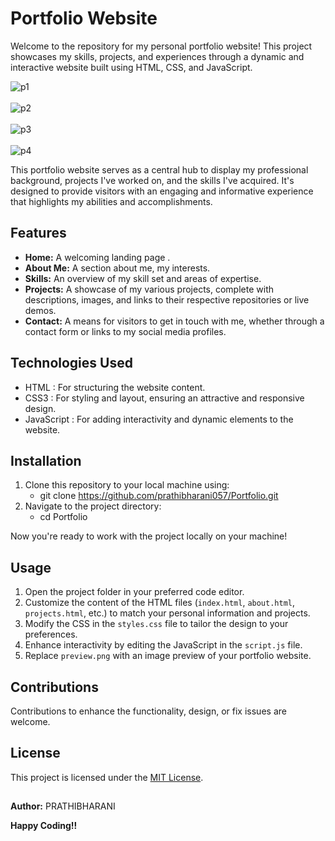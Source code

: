 
# Portfolio Website 

Welcome to the repository for my personal portfolio website! This project showcases my skills, projects, and experiences through a dynamic and interactive website built using HTML, CSS, and JavaScript.

![p1](https://github.com/prathibharani057/Portfolio/assets/118717617/0470545e-29e8-4f0e-a881-6b707bad39b1)<br><br>
![p2](https://github.com/prathibharani057/Portfolio/assets/118717617/20bab523-4516-40cc-8db6-311463293555)<br><br>
![p3](https://github.com/prathibharani057/Portfolio/assets/118717617/51920c7a-e5fb-4673-9626-dd2ab4b0e1cb)<br><br>
![p4](https://github.com/prathibharani057/Portfolio/assets/118717617/f638307d-2a2c-4de6-82b4-610bd73cae39)




This portfolio website serves as a central hub to display my professional background, projects I've worked on, and the skills I've acquired. It's designed to provide visitors with an engaging and informative experience that highlights my abilities and accomplishments.

## Features
- **Home:** A welcoming landing page .
- **About Me:** A section about me, my interests.
-  **Skills:** An overview of my skill set and areas of expertise.
- **Projects:** A showcase of my various projects, complete with descriptions, images, and links to their respective repositories or live demos.
- **Contact:** A means for visitors to get in touch with me, whether through a contact form or links to my social media profiles.

## Technologies Used
- HTML : For structuring the website content.
- CSS3 : For styling and layout, ensuring an attractive and responsive design.
- JavaScript : For adding interactivity and dynamic elements to the website.

## Installation
1. Clone this repository to your local machine using:
   - git clone https://github.com/prathibharani057/Portfolio.git
2. Navigate to the project directory:
   - cd Portfolio

Now you're ready to work with the project locally on your machine!


## Usage
1. Open the project folder in your preferred code editor.
2. Customize the content of the HTML files (`index.html`, `about.html`, `projects.html`, etc.) to match your personal information and projects.
3. Modify the CSS in the `styles.css` file to tailor the design to your preferences.
4. Enhance interactivity by editing the JavaScript in the `script.js` file.
5. Replace `preview.png` with an image preview of your portfolio website.

## Contributions
Contributions to enhance the functionality, design, or fix issues are welcome.


## License
This project is licensed under the [MIT License](LICENSE).
##
**Author:** PRATHIBHARANI

__Happy Coding!!__

